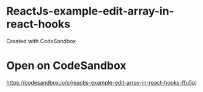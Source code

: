 # ReactJs-example-edit-array-in-react-hooks
Created with CodeSandbox
# Open on CodeSandbox
https://codesandbox.io/s/reactjs-example-edit-array-in-react-hooks-ffu5pj

